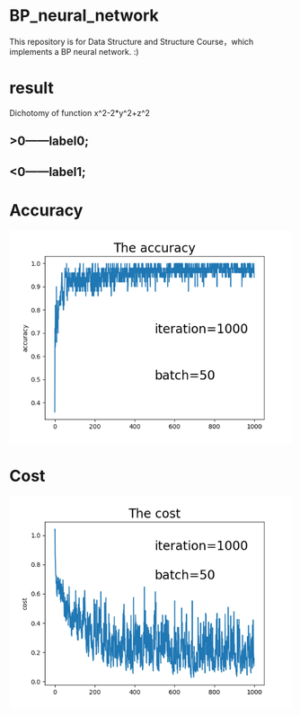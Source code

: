 # BP_neural_network
This repository is for Data Structure and Structure Course，which implements a BP neural network. :)

# result
Dichotomy of function x^2-2*y^2+z^2
## >0——label0;
## <0——label1;
# Accuracy
![image](https://github.com/saberrey/BP_neural_network/blob/master/Figure_1.png)
# Cost
![image](https://github.com/saberrey/BP_neural_network/blob/master/Figure_2.png)

